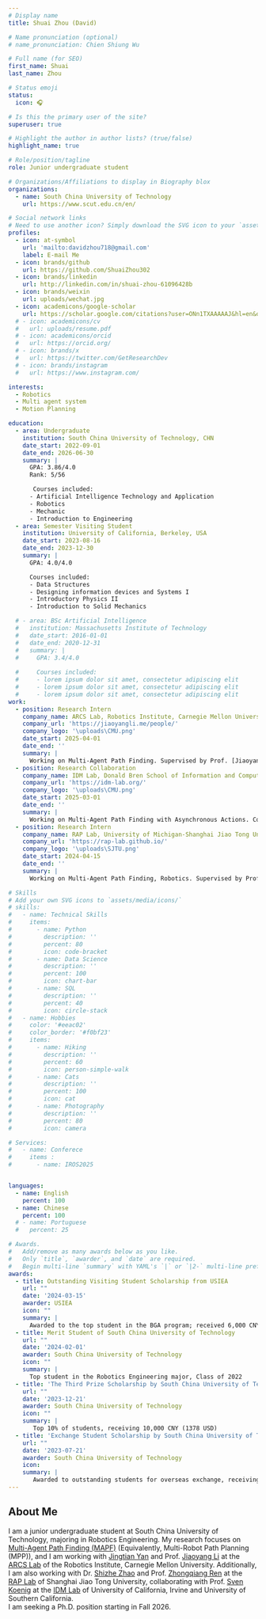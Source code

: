 ```yaml
---
# Display name
title: Shuai Zhou (David)

# Name pronunciation (optional)
# name_pronunciation: Chien Shiung Wu

# Full name (for SEO)
first_name: Shuai
last_name: Zhou

# Status emoji
status:
  icon: 🎧

# Is this the primary user of the site?
superuser: true

# Highlight the author in author lists? (true/false)
highlight_name: true

# Role/position/tagline
role: Junior undergraduate student

# Organizations/Affiliations to display in Biography blox
organizations:
  - name: South China University of Technology
    url: https://www.scut.edu.cn/en/

# Social network links
# Need to use another icon? Simply download the SVG icon to your `assets/media/icons/` folder.
profiles:
  - icon: at-symbol
    url: 'mailto:davidzhou718@gmail.com'
    label: E-mail Me
  - icon: brands/github
    url: https://github.com/ShuaiZhou302
  - icon: brands/linkedin
    url: http://linkedin.com/in/shuai-zhou-61096428b
  - icon: brands/weixin
    url: uploads/wechat.jpg 
  - icon: academicons/google-scholar
    url: https://scholar.google.com/citations?user=ONn1TXAAAAAJ&hl=en&oi=sra   
  # - icon: academicons/cv
  #   url: uploads/resume.pdf   
  # - icon: academicons/orcid
  #   url: https://orcid.org/
  # - icon: brands/x
  #   url: https://twitter.com/GetResearchDev  
  # - icon: brands/instagram
  #   url: https://www.instagram.com/      

interests:
  - Robotics
  - Multi agent system
  - Motion Planning

education:
  - area: Undergraduate
    institution: South China University of Technology, CHN
    date_start: 2022-09-01
    date_end: 2026-06-30
    summary: |
      GPA: 3.86/4.0 
      Rank: 5/56

       Courses included:
      - Artificial Intelligence Technology and Application
      - Robotics
      - Mechanic
      - Introduction to Engineering
  - area: Semester Visiting Student
    institution: University of California, Berkeley, USA
    date_start: 2023-08-16
    date_end: 2023-12-30
    summary: |
      GPA: 4.0/4.0

      Courses included:
      - Data Structures
      - Designing information devices and Systems I
      - Introductory Physics II
      - Introduction to Solid Mechanics

  # - area: BSc Artificial Intelligence
  #   institution: Massachusetts Institute of Technology
  #   date_start: 2016-01-01
  #   date_end: 2020-12-31
  #   summary: |
  #     GPA: 3.4/4.0
      
  #     Courses included:
  #     - lorem ipsum dolor sit amet, consectetur adipiscing elit
  #     - lorem ipsum dolor sit amet, consectetur adipiscing elit
  #     - lorem ipsum dolor sit amet, consectetur adipiscing elit
work:
  - position: Research Intern
    company_name: ARCS Lab, Robotics Institute, Carnegie Mellon University, USA
    company_url: 'https://jiaoyangli.me/people/'
    company_logo: '\uploads\CMU.png'
    date_start: 2025-04-01
    date_end: ''
    summary: |
      Working on Multi-Agent Path Finding. Supervised by Prof. [Jiaoyang Li](https://jiaoyangli.me/).
  - position: Research Collaboration
    company_name: IDM Lab, Donald Bren School of Information and Computer Science, University of California, Irvine, USA
    company_url: 'https://idm-lab.org/'
    company_logo: '\uploads\CMU.png'
    date_start: 2025-03-01
    date_end: ''
    summary: |
      Working on Multi-Agent Path Finding with Asynchronous Actions. Collaborating with Prof. [Sven Koenig](https://idm-lab.org/) via RAP Lab.    
  - position: Research Intern
    company_name: RAP Lab, University of Michigan-Shanghai Jiao Tong University Joint Institut, Shanghai Jiao Tong University
    company_url: 'https://rap-lab.github.io/'
    company_logo: '\uploads\SJTU.png'
    date_start: 2024-04-15
    date_end: ''
    summary: |
      Working on Multi-Agent Path Finding, Robotics. Supervised by Prof. [Zhongqiang Ren](https://rap-lab.github.io/team/zren/). One paper is accepted by AAAI 2025 

# Skills
# Add your own SVG icons to `assets/media/icons/`
# skills:
#   - name: Technical Skills
#     items:
#       - name: Python
#         description: ''
#         percent: 80
#         icon: code-bracket
#       - name: Data Science
#         description: ''
#         percent: 100
#         icon: chart-bar
#       - name: SQL
#         description: ''
#         percent: 40
#         icon: circle-stack
#   - name: Hobbies
#     color: '#eeac02'
#     color_border: '#f0bf23'
#     items:
#       - name: Hiking
#         description: ''
#         percent: 60
#         icon: person-simple-walk
#       - name: Cats
#         description: ''
#         percent: 100
#         icon: cat
#       - name: Photography
#         description: ''
#         percent: 80
#         icon: camera

# Services:
#   - name: Conferece
#     items :
#       - name: IROS2025


languages:
  - name: English
    percent: 100
  - name: Chinese
    percent: 100
  # - name: Portuguese
  #   percent: 25

# Awards.
#   Add/remove as many awards below as you like.
#   Only `title`, `awarder`, and `date` are required.
#   Begin multi-line `summary` with YAML's `|` or `|2-` multi-line prefix and indent 2 spaces below.
awards:
  - title: Outstanding Visiting Student Scholarship from USIEA
    url: ""
    date: '2024-03-15'
    awarder: USIEA
    icon: ""
    summary: |
      Awarded to the top student in the BGA program; received 6,000 CNY (827 USD)
  - title: Merit Student of South China University of Technology
    url: ""
    date: '2024-02-01'
    awarder: South China University of Technology
    icon: ""
    summary: |
      Top student in the Robotics Engineering major, Class of 2022
  - title: 'The Third Prize Scholarship by South China University of Technology'
    url: ""
    date: '2023-12-21'
    awarder: South China University of Technology
    icon: ""
    summary: |
       Top 10% of students, receiving 10,000 CNY (1378 USD)
  - title: 'Exchange Student Scholarship by South China University of Technology'
    url: ""
    date: '2023-07-21'
    awarder: South China University of Technology
    icon: 
    summary: |
       Awarded to outstanding students for overseas exchange, receiving 40,000 CNY (5512 USD)
---
```


## About Me


I am a junior undergraduate student at South China University of Technology, majoring in Robotics Engineering. My research focuses on [Multi-Agent Path Finding (MAPF)](https://mapf.info/index.php/Main/Tutorials) (Equivalently, Multi-Robot Path Planning (MPP)), and I am working with [Jingtian Yan](https://jingtianyan.github.io/) and Prof. [Jiaoyang Li](https://jiaoyangli.me/) at the [ARCS Lab](https://arcs-group.github.io/) of the Robotics Institute, Carnegie Mellon University. Additionally, I am also working with Dr. [Shizhe Zhao](https://eggeek.github.io/) and Prof. [Zhongqiang Ren](https://rap-lab.github.io/team/zren/) at the [RAP Lab](https://rap-lab.github.io/) of Shanghai Jiao Tong University, collaborating with Prof. [Sven Koenig](https://idm-lab.org/index.html) at the [IDM Lab](https://idm-lab.org/) of University of California, Irvine and University of Southern California. <br>
I am seeking a Ph.D. position starting in Fall 2026.
<!-- At present, I am a remote Research intern in RAP-lab, UM-SJTU JI, SJTU. Working on Multi agent path finding(MAPF) and its varients.  <br>
In addition to MAPF and Planning, I am also interested in other areas of Multi Agent System, Operations research, Optimization, Robotics. I believe that only by extensive study can my research horizons are not restricted. If you are willing to discuss with me about any topic related to robotics, please contact me directly.<br> -->
<!-- <font color="red">I am looking for a position for summer and autumn research in 2025!!</font> -->

